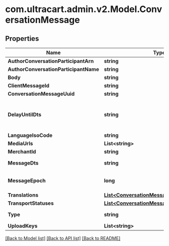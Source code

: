 
# com.ultracart.admin.v2.Model.ConversationMessage

## Properties

Name | Type | Description | Notes
------------ | ------------- | ------------- | -------------
**AuthorConversationParticipantArn** | **string** |  | [optional] 
**AuthorConversationParticipantName** | **string** |  | [optional] 
**Body** | **string** |  | [optional] 
**ClientMessageId** | **string** |  | [optional] 
**ConversationMessageUuid** | **string** |  | [optional] 
**DelayUntilDts** | **string** | Delay message transmission until date/time | [optional] 
**LanguageIsoCode** | **string** |  | [optional] 
**MediaUrls** | **List&lt;string&gt;** |  | [optional] 
**MerchantId** | **string** |  | [optional] 
**MessageDts** | **string** | Message date/time | [optional] 
**MessageEpoch** | **long** | Message epoch milliseconds | [optional] 
**Translations** | [**List&lt;ConversationMessageTranslation&gt;**](ConversationMessageTranslation.md) |  | [optional] 
**TransportStatuses** | [**List&lt;ConversationMessageTransportStatus&gt;**](ConversationMessageTransportStatus.md) |  | [optional] 
**Type** | **string** | Message type | [optional] 
**UploadKeys** | **List&lt;string&gt;** |  | [optional] 

[[Back to Model list]](../README.md#documentation-for-models)
[[Back to API list]](../README.md#documentation-for-api-endpoints)
[[Back to README]](../README.md)

